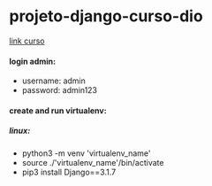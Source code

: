 # projeto-django-curso-dio
 [link curso](https://digitalinnovation.one/cursos/desenvolvimento-para-internet-e-banco-de-dados-com-python-e-django)
#### login admin:
* username: admin
* password: admin123
#### create and run virtualenv:
##### linux:
* python3 -m venv 'virtualenv_name'
* source ./'virtualenv_name'/bin/activate
* pip3 install Django==3.1.7
